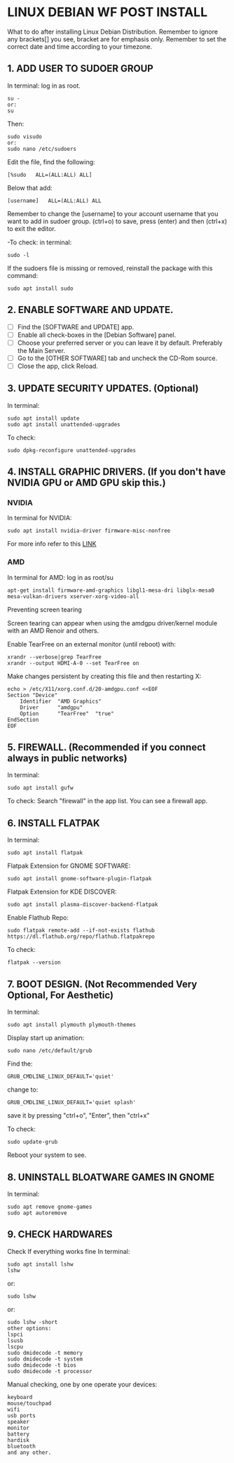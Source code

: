 # LINUX DEBIAN WF POST INSTALL
What to do after installing Linux Debian Distribution.
Remember to ignore any brackets[] you see, bracket are for emphasis only.
Remember to set the correct date and time according to your timezone.

## 1. ADD USER TO SUDOER GROUP
In terminal: log in as root.

	su -
	or:
	su
Then:

	sudo visudo
	or:
	sudo nano /etc/sudoers
	
Edit the file, find the following:

	[%sudo   ALL=(ALL:ALL) ALL]
	
Below that add:

	[username]   ALL=(ALL:ALL) ALL
Remember to change the [username] to your account username that you want to add in sudoer group. (ctrl+o) to save, press (enter) and then (ctrl+x) to exit the editor.

-To check: in terminal:
	
	sudo -l
	
If the sudoers file is missing or removed, reinstall the package with this command:

	sudo apt install sudo

## 2. ENABLE SOFTWARE AND UPDATE.

- [ ] Find the [SOFTWARE and UPDATE] app.
- [ ] Enable all check-boxes in the [Debian Software] panel.
- [ ] Choose your preferred server or you can leave it by default. Preferably the Main Server.
- [ ] Go to the [OTHER SOFTWARE] tab and uncheck the CD-Rom source.
- [ ] Close the app, click Reload.
	
## 3. UPDATE SECURITY UPDATES. (Optional)
In terminal:
	
	sudo apt install update
	sudo apt install unattended-upgrades

To check:
	
	sudo dpkg-reconfigure unattended-upgrades

## 4. INSTALL GRAPHIC DRIVERS. (If you don't have NVIDIA GPU or AMD GPU skip this.) 
### NVIDIA
In terminal for NVIDIA: 
	
	sudo apt install nvidia-driver firmware-misc-nonfree

For more info refer to this [LINK](https://wiki.debian.org/NvidiaGraphicsDrivers)

### AMD
In terminal for AMD: log in as root/su

 	apt-get install firmware-amd-graphics libgl1-mesa-dri libglx-mesa0 mesa-vulkan-drivers xserver-xorg-video-all
	
Preventing screen tearing

Screen tearing can appear when using the amdgpu driver/kernel module with an AMD Renoir and others.

Enable TearFree on an external monitor (until reboot) with:

	xrandr --verbose|grep TearFree
	xrandr --output HDMI-A-0 --set TearFree on          

Make changes persistent by creating this file and then restarting X:
	
 	echo > /etc/X11/xorg.conf.d/20-amdgpu.conf <<EOF
	Section "Device"
   		Identifier  "AMD Graphics"
   		Driver      "amdgpu"
   		Option      "TearFree"  "true"
	EndSection
	EOF

## 5. FIREWALL. (Recommended if you connect always in public networks)
In terminal:
	
	sudo apt install gufw

To check:
Search "firewall" in the app list. You can see a firewall app.

## 6. INSTALL FLATPAK
In terminal:
	
	sudo apt install flatpak

Flatpak Extension for GNOME SOFTWARE:
	
	sudo apt install gnome-software-plugin-flatpak

Flatpak Extension for KDE DISCOVER:

	sudo apt install plasma-discover-backend-flatpak

Enable Flathub Repo:

	sudo flatpak remote-add --if-not-exists flathub https://dl.flathub.org/repo/flathub.flatpakrepo

To check:
	
	flatpak --version
	
## 7. BOOT DESIGN. (Not Recommended Very Optional, For Aesthetic)
In terminal:
	
	sudo apt install plymouth plymouth-themes

Display start up animation:
	
	sudo nano /etc/default/grub

Find the:
	
	GRUB_CMDLINE_LINUX_DEFAULT='quiet'

change to:
	
	GRUB_CMDLINE_LINUX_DEFAULT='quiet splash'
save it by pressing "ctrl+o", "Enter", then "ctrl+x"

To check:
	
	sudo update-grub

Reboot your system to see.

## 8. UNINSTALL BLOATWARE GAMES IN GNOME
In terminal:

	sudo apt remove gnome-games
	sudo apt autoremove
	
## 9. CHECK HARDWARES
Check If everything works fine
In terminal:
	
	sudo apt install lshw
	lshw

or:
	
	sudo lshw

or:
	
	sudo lshw -short
	other options:
	lspci
	lsusb
	lscpu
	sudo dmidecode -t memory
	sudo dmidecode -t system
	sudo dmidecode -t bios
	sudo dmidecode -t processor

Manual checking, one by one operate your devices:
	
	keyboard
	mouse/touchpad
	wifi
	usb ports
	speaker
	monitor
	battery
	hardisk
	bluetooth
	and any other.

